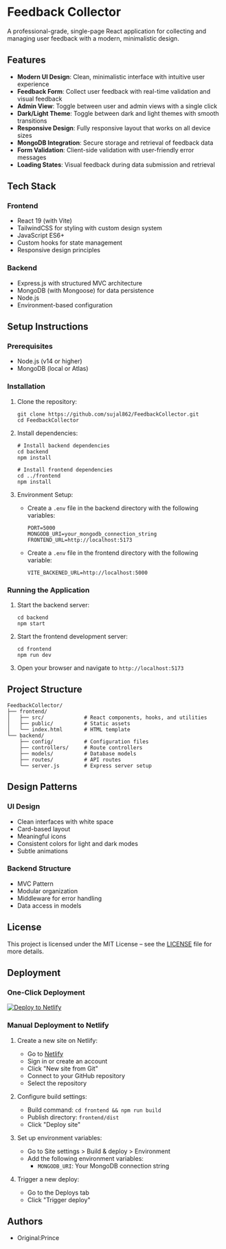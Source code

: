# Feedback Collector

A professional-grade, single-page React application for collecting and managing user feedback with a modern, minimalistic design.

## Features

- **Modern UI Design**: Clean, minimalistic interface with intuitive user experience
- **Feedback Form**: Collect user feedback with real-time validation and visual feedback
- **Admin View**: Toggle between user and admin views with a single click
- **Dark/Light Theme**: Toggle between dark and light themes with smooth transitions
- **Responsive Design**: Fully responsive layout that works on all device sizes
- **MongoDB Integration**: Secure storage and retrieval of feedback data
- **Form Validation**: Client-side validation with user-friendly error messages
- **Loading States**: Visual feedback during data submission and retrieval

## Tech Stack

### Frontend
- React 19 (with Vite)
- TailwindCSS for styling with custom design system
- JavaScript ES6+
- Custom hooks for state management
- Responsive design principles

### Backend
- Express.js with structured MVC architecture
- MongoDB (with Mongoose) for data persistence
- Node.js
- Environment-based configuration

## Setup Instructions

### Prerequisites
- Node.js (v14 or higher)
- MongoDB (local or Atlas)

### Installation

1. Clone the repository:
   ```
   git clone https://github.com/sujal862/FeedbackCollector.git
   cd FeedbackCollector
   ```

2. Install dependencies:
   ```
   # Install backend dependencies
   cd backend
   npm install

   # Install frontend dependencies
   cd ../frontend
   npm install
   ```

3. Environment Setup:
   - Create a `.env` file in the backend directory with the following variables:
     ```
     PORT=5000
     MONGODB_URI=your_mongodb_connection_string
     FRONTEND_URL=http://localhost:5173
     ```
   - Create a `.env` file in the frontend directory with the following variable:
     ```
     VITE_BACKENED_URL=http://localhost:5000
     ```

### Running the Application

1. Start the backend server:
   ```
   cd backend
   npm start
   ```

2. Start the frontend development server:
   ```
   cd frontend
   npm run dev
   ```

3. Open your browser and navigate to `http://localhost:5173`


## Project Structure

```
FeedbackCollector/
├── frontend/
│   ├── src/             # React components, hooks, and utilities
│   ├── public/          # Static assets
│   └── index.html       # HTML template
└── backend/
    ├── config/          # Configuration files
    ├── controllers/     # Route controllers
    ├── models/          # Database models
    ├── routes/          # API routes
    └── server.js        # Express server setup
```

## Design Patterns

### UI Design
- Clean interfaces with white space
- Card-based layout
- Meaningful icons
- Consistent colors for light and dark modes
- Subtle animations

### Backend Structure
- MVC Pattern
- Modular organization
- Middleware for error handling
- Data access in models

## License

This project is licensed under the MIT License – see the [LICENSE](./LICENSE) file for more details.

## Deployment

### One-Click Deployment

[![Deploy to Netlify](https://www.netlify.com/img/deploy/button.svg)](https://app.netlify.com/start/deploy?repository=https://github.com/yourusername/feedback-collector)

### Manual Deployment to Netlify

1. Create a new site on Netlify:
   - Go to [Netlify](https://app.netlify.com/)
   - Sign in or create an account
   - Click "New site from Git"
   - Connect to your GitHub repository
   - Select the repository

2. Configure build settings:
   - Build command: `cd frontend && npm run build`
   - Publish directory: `frontend/dist`
   - Click "Deploy site"

3. Set up environment variables:
   - Go to Site settings > Build & deploy > Environment
   - Add the following environment variables:
     - `MONGODB_URI`: Your MongoDB connection string

4. Trigger a new deploy:
   - Go to the Deploys tab
   - Click "Trigger deploy"

## Authors

- Original:Prince

